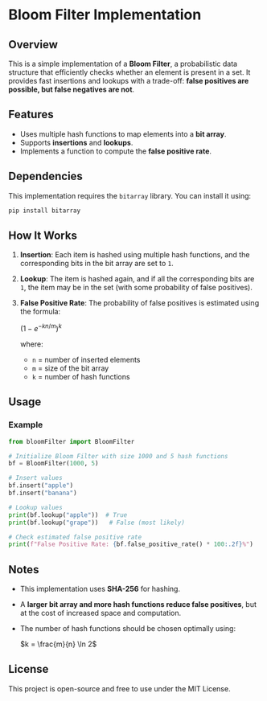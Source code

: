 # Bloom Filter Implementation

## Overview
This is a simple implementation of a **Bloom Filter**, a probabilistic data structure that efficiently checks whether an element is present in a set. It provides fast insertions and lookups with a trade-off: **false positives are possible, but false negatives are not**.

## Features
- Uses multiple hash functions to map elements into a **bit array**.
- Supports **insertions** and **lookups**.
- Implements a function to compute the **false positive rate**.

## Dependencies
This implementation requires the `bitarray` library. You can install it using:
```sh
pip install bitarray
```

## How It Works
1. **Insertion**: Each item is hashed using multiple hash functions, and the corresponding bits in the bit array are set to `1`.
2. **Lookup**: The item is hashed again, and if all the corresponding bits are `1`, the item may be in the set (with some probability of false positives).
3. **False Positive Rate**: The probability of false positives is estimated using the formula:
   
   $(1 - e^{-kn/m})^k$

   where:
   - `n` = number of inserted elements
   - `m` = size of the bit array
   - `k` = number of hash functions

## Usage
### Example
```python
from bloomFilter import BloomFilter

# Initialize Bloom Filter with size 1000 and 5 hash functions
bf = BloomFilter(1000, 5)

# Insert values
bf.insert("apple")
bf.insert("banana")

# Lookup values
print(bf.lookup("apple"))  # True
print(bf.lookup("grape"))   # False (most likely)

# Check estimated false positive rate
print(f"False Positive Rate: {bf.false_positive_rate() * 100:.2f}%")
```

## Notes
- This implementation uses **SHA-256** for hashing.
- A **larger bit array and more hash functions reduce false positives**, but at the cost of increased space and computation.
- The number of hash functions should be chosen optimally using:
  
  
  $k = \frac{m}{n} \ln 2$

## License
This project is open-source and free to use under the MIT License.



